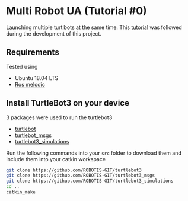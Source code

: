 # Multi Robot UA (Tutorial #0)
Launching multiple turtlbots at the same time.
This [tutorial](https://www.theconstructsim.com/ros-qa-130-how-to-launch-multiple-robots-in-gazebo-simulator/) was followed during the development of this project.

## Requirements
Tested using
- Ubuntu 18.04 LTS
- [Ros melodic](http://wiki.ros.org/melodic/Installation/Ubuntu)

## Install TurtleBot3 on your device
3 packages were used to run the turtlebot3
- [turtlebot](https://github.com/ROBOTIS-GIT/turtlebot3)
- [turtlebot_msgs](https://github.com/ROBOTIS-GIT/turtlebot3_msgs)
- [turtlebot3_simulations](https://github.com/ROBOTIS-GIT/turtlebot3_simulations)

Run the following commands into your ```src``` folder to download them and include them into your catkin workspace

```bash
git clone https://github.com/ROBOTIS-GIT/turtlebot3
git clone https://github.com/ROBOTIS-GIT/turtlebot3_msgs
git clone https://github.com/ROBOTIS-GIT/turtlebot3_simulations
cd ..
catkin_make
```